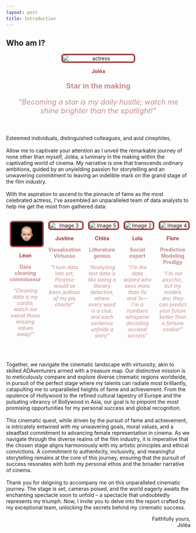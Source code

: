 ```yaml
---
layout: post
title: Introduction
---
```


<div class="message">
  <h2>Who am I?</h2>

  <div style="text-align: center; margin: 0 10px; flex: 1;">
    <img src="images/actrice.gif" alt="actress" style="display: block; margin: 0 auto; border: 4px solid #a04144; border-radius: 8px; width: 40%">
    <p style="font-weight: bold; ; color: #a04144;">Joléa</p>
    <p style="font-weight: bold; color: #c68d8e;font-size: 20px;">Star in the making</p>
      <p style="font-style: italic; color: #c68d8e;font-size: 20px;"> “Becoming a star is my daily hustle; watch me shine brighter than the spotlight!” </p>
  </div>  
  
  <br><br>
  Esteemed individuals, distinguished colleagues, and avid cinephiles,
  <br><br>
  Allow me to captivate your attention as I unveil the remarkable journey of none other than myself, Joléa, a luminary in the making within the captivating world of cinema. My narrative is one that transcends ordinary ambitions, guided by an unyielding passion for storytelling and an unwavering commitment to leaving an indelible mark on the grand stage of the film industry. 
  <br><br>
  With the aspiration to ascend to the pinnacle of fame as the most celebrated actress, I've assembled an unparalleled team of data analysts to help me get the most from gathered data: 
  <br><br>

  <div style="display: flex; justify-content: center;">
    <div style="text-align: center; margin: 0 10px; flex: 1;">
      <img src="images/leon.gif" alt="Image 1" style="display: block; margin: 0 auto; border: 4px solid #a04144; border-radius: 8px; width: 100%;">
      <p style="font-weight: bold; ; color: #a04144;">Léon</p>
      <p style="font-weight: bold; color: #c68d8e;font-size: 14px;">Data cleaning connoisseur</p>
      <p style="font-style: italic; color: #c68d8e;font-size: 14px;"> “Cleaning data is my cardio; watch me sweat those missing values away!” </p>
    </div>
    <div style="text-align: center; margin: 0 10px; flex: 1;">
      <img src="images/justine.gif" alt="Image 3" style="display: block; margin: 0 auto; border: 4px solid #a04144; border-radius: 8px; width: 100%;">
      <p style="font-weight: bold;; color: #a04144;">Justine</p>
      <p style="font-weight: bold; color: #c68d8e;font-size: 14px;">Visualization Virtuoso</p>
      <p style="font-style: italic;color: #c68d8e;font-size: 14px;">“I turn data into art; Picasso would've been jealous of my pie charts!”</p>
    </div>
    <div style="text-align: center; margin: 0 10px; flex: 1;">
      <img src="images/chlea.gif" alt="Image 5" style="display: block; margin: 0 auto; border: 4px solid #a04144; border-radius: 8px; width: 100%;">
      <p style="font-weight: bold;; color: #a04144;">Chléa</p>
      <p style="font-weight: bold; color: #c68d8e;font-size: 14px;">Litterature genius</p>
      <p style="font-style: italic;color: #c68d8e;font-size: 14px;">“Analyzing text data is like being a literary detective, where every word is a clue, and each sentence unfolds a story”</p>
    </div>
    <div style="text-align: center; margin: 0 10px; flex: 1;">
      <img src="images/lola.gif" alt="Image 2" style="display: block; margin: 0 auto; border: 4px solid #a04144; border-radius: 8px; width: 100%;">
      <p style="font-weight: bold;; color: #a04144;">Lola</p>
      <p style="font-weight: bold; color: #c68d8e;font-size: 14px;">Social expert</p>
      <p style="font-style: italic; color: #c68d8e;font-size: 14px;">“I'm the data wizard who sees more than 0s and 1s—I'm a numbers whisperer decoding societal secrets”</p>
    </div>
    <div style="text-align: center; margin: 0 10px; flex: 1;">
      <img src="images/flore.gif" alt="Image 4" style="display: block; margin: 0 auto; border: 4px solid #a04144; border-radius: 8px; width: 100%;">
      <p style="font-weight: bold;; color: #a04144;">Flore</p>
      <p style="font-weight: bold; color: #c68d8e;font-size: 14px;">Predictive Modeling Prodigy</p>
      <p style="font-style: italic;color: #c68d8e;font-size: 14px;">“I'm not psychic, but my models are; they can predict your future better than a fortune cookie!”</p>
    </div>
  </div>

  <br><br> 
  Together, we navigate the cinematic landscape with virtuosity, akin to skilled ADAventurers armed with a treasure map. Our distinctive mission is to meticulously compare and explore diverse cinematic regions worldwide, in pursuit of the perfect stage where my talents can radiate most brilliantly, catapulting me to unparalleled heights of fame and achievement. From the opulence of Hollywood to the refined cultural tapestry of Europe and the pulsating vibrancy of Bollywood in Asia, our goal is to pinpoint the most promising opportunities for my personal success and global recognition.
  <br><br>
  This cinematic  quest, while driven by the pursuit of fame and achievement, is intricately entwined with my unwavering goals, moral values, and a steadfast commitment to advancing female representation in cinema. As we navigate through the diverse realms of the film industry, it is imperative that the chosen stage aligns harmoniously with my artistic principles and ethical convictions. A commitment to authenticity, inclusivity, and meaningful storytelling remains at the core of this journey, ensuring that the pursuit of success resonates with both my personal ethos and the broader narrative of cinema. 
  <br><br>
  Thank you for deigning to accompany me on this unparalleled cinematic journey. The stage is set, cameras poised, and the world eagerly awaits the enchanting spectacle soon to unfold – a spectacle that undoubtedly represents my triumph. Now, I invite you to delve into the report crafted by my exceptional team, unlocking the secrets behind my cinematic success. 

<div style="text-align: right;">
  Faithfully yours, <br>
  Joléa
</div>
  
</div>

